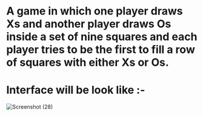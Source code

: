 # A game in which one player draws Xs and another player draws Os inside a set of nine squares and each player tries to be the first to fill a row of squares with either Xs or Os.

# Interface will be look like :-

![Screenshot (28)](https://user-images.githubusercontent.com/99542983/232977488-d0efa7e2-c707-4dfa-bb72-d775cd44fbfd.png)
